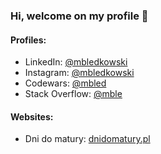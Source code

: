 ### Hi, welcome on my profile 👋
#### Profiles:
* LinkedIn: [@mbledkowski](https://linkedin.com/in/mbledkowski)
* Instagram: [@mbledkowski](https://instagram.com/mbledkowski)
* Codewars: [@mbled](https://codewars.com/users/mbled)
* Stack Overflow: [@mble](https://stackoverflow.com/story/mble)
#### Websites:
* Dni do matury: [dnidomatury.pl](https://dnidomatury.pl)
